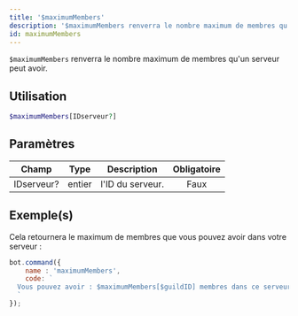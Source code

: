 ```yaml
---
title: '$maximumMembers'
description: '$maximumMembers renverra le nombre maximum de membres qu''un serveur peut avoir.'
id: maximumMembers
---
```


`$maximumMembers` renverra le nombre maximum de membres qu'un serveur peut avoir.

## Utilisation

```php
$maximumMembers[IDserveur?]
```

## Paramètres

| Champ      | Type   | Description      | Obligatoire |
| ---------- | ------ | ---------------- |:-----------:|
| IDserveur? | entier | l'ID du serveur. |    Faux     |

## Exemple(s)

Cela retournera le maximum de membres que vous pouvez avoir dans votre serveur :

```javascript
bot.command({
    name : 'maximumMembers',
    code: `
  Vous pouvez avoir : $maximumMembers[$guildID] membres dans ce serveur!
  `
});
```
